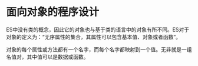 # 面向对象的程序设计

ES中没有类的概念，因此它的对象也与基于类的语言中的对象有所不同。ES对于对象的定义为：“无序属性的集合，其属性可以包含基本值、对象或者函数”。

对象的每个属性或方法都有一个名字，而每个名字都映射到一个值。无非就是一组名值对，其中值可以是数据或函数。

